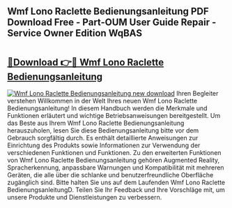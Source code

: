 ## Wmf Lono Raclette Bedienungsanleitung PDF Download Free - Part-OUM User Guide Repair - Service Owner Edition WqBAS

# <h2><a href="http://df2axc.blite.top/?on=Wmf+Lono+Raclette+Bedienungsanleitung">🔗Download 👉🔴 Wmf Lono Raclette Bedienungsanleitung</a></h2>

[![Wmf Lono Raclette Bedienungsanleitung new download](https://i.imgur.com/lujVjoI.png)](http://df2axc.blite.top/?on=Wmf+Lono+Raclette+Bedienungsanleitung)
Ihren Begleiter verstehen Willkommen in der Welt Ihres neuen Wmf Lono Raclette Bedienungsanleitung! In diesem Handbuch werden die Merkmale und Funktionen erläutert und wichtige Betriebsanweisungen bereitgestellt. Um das Beste aus Ihrem Wmf Lono Raclette Bedienungsanleitung herauszuholen, lesen Sie diese Bedienungsanleitung bitte vor dem Gebrauch sorgfältig durch. Es enthält detaillierte Anweisungen zur Einrichtung des Produkts sowie Informationen zur Verwendung der verschiedenen Funktionen und Funktionen. Zu den erweiterten Funktionen von Wmf Lono Raclette Bedienungsanleitung gehören Augmented Reality, Spracherkennung, anpassbare Warnungen und Kompatibilität mit mehreren Geräten, die alle über die schlanke und benutzerfreundliche Oberfläche zugänglich sind. Bitte halten Sie uns auf dem Laufenden Wmf Lono Raclette BedienungsanleitungD. Teilen Sie Ihr Feedback und Ihre Vorschläge mit, um unsere Produkte und Dienstleistungen zu verbessern.
